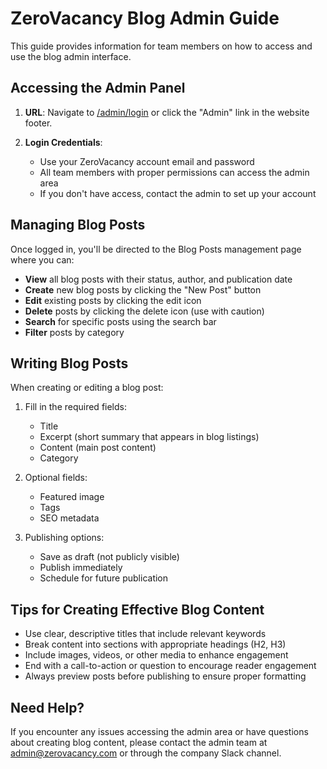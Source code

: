 # ZeroVacancy Blog Admin Guide

This guide provides information for team members on how to access and use the blog admin interface.

## Accessing the Admin Panel

1. **URL**: Navigate to [/admin/login](/admin/login) or click the "Admin" link in the website footer.

2. **Login Credentials**:
   - Use your ZeroVacancy account email and password
   - All team members with proper permissions can access the admin area
   - If you don't have access, contact the admin to set up your account

## Managing Blog Posts

Once logged in, you'll be directed to the Blog Posts management page where you can:

- **View** all blog posts with their status, author, and publication date
- **Create** new blog posts by clicking the "New Post" button
- **Edit** existing posts by clicking the edit icon
- **Delete** posts by clicking the delete icon (use with caution)
- **Search** for specific posts using the search bar
- **Filter** posts by category

## Writing Blog Posts

When creating or editing a blog post:

1. Fill in the required fields:
   - Title
   - Excerpt (short summary that appears in blog listings)
   - Content (main post content)
   - Category

2. Optional fields:
   - Featured image
   - Tags
   - SEO metadata

3. Publishing options:
   - Save as draft (not publicly visible)
   - Publish immediately
   - Schedule for future publication

## Tips for Creating Effective Blog Content

- Use clear, descriptive titles that include relevant keywords
- Break content into sections with appropriate headings (H2, H3)
- Include images, videos, or other media to enhance engagement
- End with a call-to-action or question to encourage reader engagement
- Always preview posts before publishing to ensure proper formatting

## Need Help?

If you encounter any issues accessing the admin area or have questions about creating blog content, please contact the admin team at admin@zerovacancy.com or through the company Slack channel.